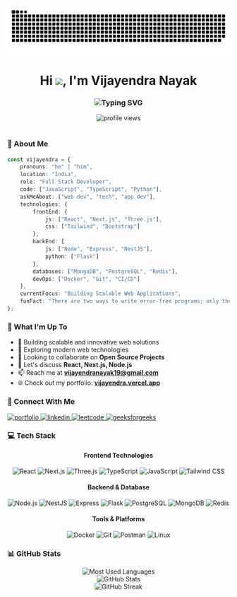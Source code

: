 <div align="center">
  <img src="https://raw.githubusercontent.com/platane/snk/output/github-contribution-grid-snake-dark.svg" alt="Snake animation" />
</div>

<h1 align="center">
  Hi <img src="https://media.giphy.com/media/hvRJCLFzcasrR4ia7z/giphy.gif" width="30px"/>, I'm Vijayendra Nayak
</h1>

<h3 align="center">
  <img src="https://readme-typing-svg.herokuapp.com?font=Fira+Code&weight=500&size=22&pause=1000&center=true&vCenter=true&random=false&width=500&lines=A+Passionate+Full-Stack+Developer;Building+Innovative+Solutions;Crafting+Digital+Experiences" alt="Typing SVG" />
</h3>

<div align="center">
  <img src="https://komarev.com/ghpvc/?username=vijayendranayak&label=Profile%20views&color=0e75b6&style=for-the-badge" alt="profile views" />
</div>

<br/>

### 🚀 About Me

```typescript
const vijayendra = {
    pronouns: "he" | "him",
    location: "India",
    role: "Full Stack Developer",
    code: ["JavaScript", "TypeScript", "Python"],
    askMeAbout: ["web dev", "tech", "app dev"],
    technologies: {
        frontEnd: {
            js: ["React", "Next.js", "Three.js"],
            css: ["Tailwind", "Bootstrap"]
        },
        backEnd: {
            js: ["Node", "Express", "NestJS"],
            python: ["Flask"]
        },
        databases: ["MongoDB", "PostgreSQL", "Redis"],
        devOps: ["Docker", "Git", "CI/CD"]
    },
    currentFocus: "Building Scalable Web Applications",
    funFact: "There are two ways to write error-free programs; only the third one works"
};
```

### 🌟 What I'm Up To

- 🔭 Building scalable and innovative web solutions
- 🌱 Exploring modern web technologies
- 👯 Looking to collaborate on **Open Source Projects**
- 💬 Let's discuss **React, Next.js, Node.js**
- 📫 Reach me at **vijayendranayak19@gmail.com**
- 🌐 Check out my portfolio: **[vijayendra.vercel.app](https://vijayendra.vercel.app)**

### 🤝 Connect With Me

<p align="left">
  <a href="https://vijayendra.vercel.app" target="_blank">
    <img src="https://img.shields.io/badge/Portfolio-000000?style=for-the-badge&logo=vercel&logoColor=white" alt="portfolio" />
  </a>
  <a href="https://linkedin.com/in/vijayendranayak" target="_blank">
    <img src="https://img.shields.io/badge/LinkedIn-0077B5?style=for-the-badge&logo=linkedin&logoColor=white" alt="linkedin" />
  </a>
  <a href="https://www.leetcode.com/u/Vijayendra_Nayak" target="_blank">
    <img src="https://img.shields.io/badge/LeetCode-FFA116?style=for-the-badge&logo=leetcode&logoColor=white" alt="leetcode" />
  </a>
  <a href="https://www.geeksforgeeks.org/user/vijayendranayak19" target="_blank">
    <img src="https://img.shields.io/badge/GeeksforGeeks-298D46?style=for-the-badge&logo=geeksforgeeks&logoColor=white" alt="geeksforgeeks" />
  </a>
</p>

### 💻 Tech Stack

<div align="center">

#### Frontend Technologies
![React](https://img.shields.io/badge/React-20232A?style=for-the-badge&logo=react&logoColor=61DAFB)
![Next.js](https://img.shields.io/badge/Next.js-000000?style=for-the-badge&logo=next.js&logoColor=white)
![Three.js](https://img.shields.io/badge/Three.js-000000?style=for-the-badge&logo=three.js&logoColor=white)
![TypeScript](https://img.shields.io/badge/TypeScript-007ACC?style=for-the-badge&logo=typescript&logoColor=white)
![JavaScript](https://img.shields.io/badge/JavaScript-F7DF1E?style=for-the-badge&logo=javascript&logoColor=black)
![Tailwind CSS](https://img.shields.io/badge/Tailwind_CSS-38B2AC?style=for-the-badge&logo=tailwind-css&logoColor=white)

#### Backend & Database
![Node.js](https://img.shields.io/badge/Node.js-339933?style=for-the-badge&logo=node.js&logoColor=white)
![NestJS](https://img.shields.io/badge/NestJS-E0234E?style=for-the-badge&logo=nestjs&logoColor=white)
![Express](https://img.shields.io/badge/Express-000000?style=for-the-badge&logo=express&logoColor=white)
![Flask](https://img.shields.io/badge/Flask-000000?style=for-the-badge&logo=flask&logoColor=white)
![PostgreSQL](https://img.shields.io/badge/PostgreSQL-316192?style=for-the-badge&logo=postgresql&logoColor=white)
![MongoDB](https://img.shields.io/badge/MongoDB-47A248?style=for-the-badge&logo=mongodb&logoColor=white)
![Redis](https://img.shields.io/badge/Redis-DC382D?style=for-the-badge&logo=redis&logoColor=white)

#### Tools & Platforms
![Docker](https://img.shields.io/badge/Docker-2496ED?style=for-the-badge&logo=docker&logoColor=white)
![Git](https://img.shields.io/badge/Git-F05032?style=for-the-badge&logo=git&logoColor=white)
![Postman](https://img.shields.io/badge/Postman-FF6C37?style=for-the-badge&logo=postman&logoColor=white)
![Linux](https://img.shields.io/badge/Linux-FCC624?style=for-the-badge&logo=linux&logoColor=black)

</div>

### 📊 GitHub Stats

<div align="center">
  <img src="https://github-readme-stats.vercel.app/api/top-langs?username=vijayendranayak&show_icons=true&locale=en&layout=compact&theme=radical&hide_border=true&bg_color=0D1117" alt="Most Used Languages" />
</div>

<div align="center">
  <img src="https://github-readme-stats.vercel.app/api?username=vijayendranayak&show_icons=true&locale=en&theme=radical&hide_border=true&bg_color=0D1117" alt="GitHub Stats" />
</div>

<div align="center">
  <img src="https://github-readme-streak-stats.herokuapp.com/?user=vijayendranayak&theme=radical&hide_border=true&background=0D1117" alt="GitHub Streak" />
</div>
